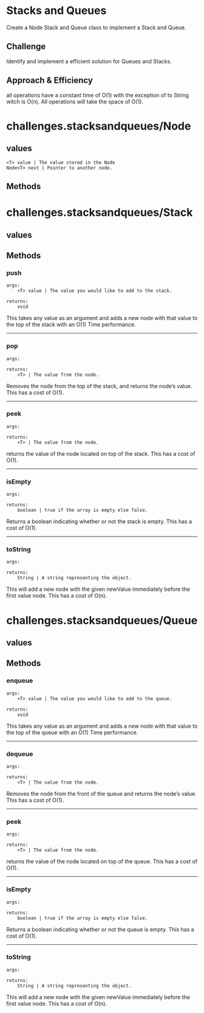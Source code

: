 # Stacks and Queues
Create a Node Stack and Queue class to implement a Stack and Queue.

## Challenge
Identify and implement a efficient solution for Queues and Stacks. 

## Approach & Efficiency
all operations have a constant time of O(1) with the exception of to String witch is O(n).
All operations will take the space of O(1).

# challenges.stacksandqueues/Node<T>
## values
    <T> value | The value stored in the Node
    Node<T> next | Pointer to another node.

## Methods

# challenges.stacksandqueues/Stack<T>
## values

## Methods

### push 
    args:
        <T> value | The value you would like to add to the stack.

    returns:
        void

This takes any value as an argument and adds a new node with that value to the top of the stack with an O(1) Time performance.

---

### pop 
    args:

    returns:
        <T> | The value from the node.

Removes the node from the top of the stack, and returns the node’s value. This has a cost of O(1).

---

### peek 
    args:

    returns:
        <T> | The value from the node.

returns the value of the node located on top of the stack. This has a cost of O(1).

---

### isEmpty 
    args:

    returns:
        boolean | true if the array is empty else false.   

Returns a boolean indicating whether or not the stack is empty. This has a cost of O(1).

---

### toString
    args:

    returns:
        String | A string representing the object.

This will add a new node with the given newValue immediately before the first value node. This has a cost of O(n).


# challenges.stacksandqueues/Queue<T>
## values

## Methods

### enqueue 
    args:
        <T> value | The value you would like to add to the queue.

    returns:
        void

This takes any value as an argument and adds a new node with that value to the top of the queue with an O(1) Time performance.

---

### dequeue 
    args:

    returns:
        <T> | The value from the node.

Removes the node from the front of the queue and returns the node’s value. This has a cost of O(1).

---

### peek 
    args:

    returns:
        <T> | The value from the node.

returns the value of the node located on top of the queue. This has a cost of O(1).

---

### isEmpty 
    args:

    returns:
        boolean | true if the array is empty else false.   

Returns a boolean indicating whether or not the queue is empty. This has a cost of O(1).

---

### toString
    args:

    returns:
        String | A string representing the object.

This will add a new node with the given newValue immediately before the first value node. This has a cost of O(n).
